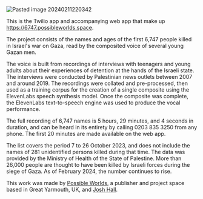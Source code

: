 ![Pasted image 20240211220342](https://github.com/possible-worlds/6747/assets/159728901/e87eec41-2973-4ff2-b8c7-2ab86ebee103)

This is the Twilio app and accompanying web app that make up https://6747.possibleworlds.space.

The project consists of the names and ages of the first 6,747 people killed in Israel's war on Gaza, read by the composited voice of several young Gazan men.

The voice is built from recordings of interviews with teenagers and young adults about their experiences of detention at the hands of the Israeli state. The interviews were conducted by Palestinian news outlets between 2007 and around 2019. The recordings were collated and pre-processed, then used as a training corpus for the creation of a single composite using the ElevenLabs speech synthesis model. Once the composite was complete, the ElevenLabs text-to-speech engine was used to produce the vocal performance.

The full recording of 6,747 names is 5 hours, 29 minutes, and 4 seconds in duration, and can be heard in its entirety by calling 0203 835 3250 from any phone. The first 20 minutes are made available on the web app.

The list covers the period 7 to 26 October 2023, and does not include the names of 281 unidentified persons killed during that time. The data was provided by the Ministry of Health of the State of Palestine. More than 26,000 people are thought to have been killed by Israeli forces during the siege of Gaza. As of February 2024, the number continues to rise.

This work was made by [Possible Worlds](https://www.possibleworlds.space), a publisher and project space based in Great Yarmouth, UK, and [Josh Hall](https://www.joshhall.net).
